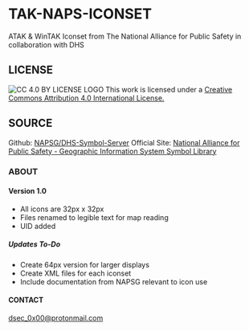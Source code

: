 # TAK-NAPS-ICONSET
ATAK &amp; WinTAK Iconset from The National Alliance for Public Safety in collaboration with DHS
<!-- Rradme Version 1.0 -->
## LICENSE 
![CC 4.0 BY LICENSE LOGO](https://mirrors.creativecommons.org/presskit/buttons/88x31/png/by.png)
This work is licensed under a [Creative Commons Attribution 4.0 International License.](https://creativecommons.org/licenses/by/4.0/)

## SOURCE
Github: [NAPSG/DHS-Symbol-Server](https://github.com/NAPSG/DHS-Symbol-Server)
Official Site: [National Alliance for Public Safety - Geographic Information System Symbol Library](https://www.napsgfoundation.org/all-resources/symbology-library/)

### ABOUT
#### Version 1.0
- All icons are 32px x 32px
- Files renamed to legible text for map reading
- UID added

##### Updates To-Do
- Create 64px version for larger displays
- Create XML files for each iconset
- Include documentation from NAPSG relevant to icon use

#### CONTACT
dsec_0x00@protonmail.com

<!-- add link to YouTube creator who published the information on this source, a gif and link to a guide on importing iconsets, links to other iconsets and github TAK resources -->

